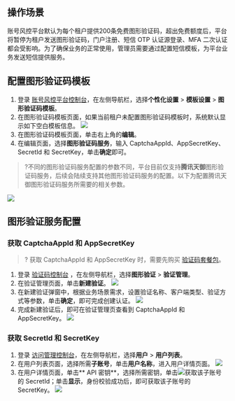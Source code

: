 ## 操作场景
账号风控平台默认为每个租户提供200条免费图形验证码，超出免费额度后，平台将暂停为租户发送图形验证码，门户注册、短信 OTP 认证源登录、MFA 二次认证都会受影响。为了确保业务的正常使用，管理员需要通过配置短信模板，为平台业务发送短信提供服务。

## 配置图形验证码模板
1. 登录 [账号风控平台控制台](https://console.cloud.tencent.com/ciam/)，在左侧导航栏，选择**个性化设置** > **模板设置** > **图形验证码模板**。
2. 在图形验证码模板页面，如果当前租户未配置图形验证码模板时，系统默认显示如下空白模板信息。
![](https://qcloudimg.tencent-cloud.cn/raw/896651888151dc99c3cb908769970ece.png)
3. 在图形验证码模板页面，单击右上角的**编辑**。
4. 在编辑页面，选择**图形验证码服务**，输入 CaptchaAppId、AppSecretKey、 SecretId 和 SecretKey，单击**确定**即可。
>?不同的图形验证码服务配置的参数不同，平台目前仅支持**腾讯天御**图形验证码服务，后续会陆续支持其他图形验证码服务的配置。以下为配置腾讯天御图形验证码服务所需要的相关参数。
>
![](https://qcloudimg.tencent-cloud.cn/raw/1d74318700d9c38338310ee7b04c5040.png)


## 图形验证服务配置
### 获取 CaptchaAppId 和 AppSecretKey
>? 获取 CaptchaAppId 和 AppSecretKey 时，需要先购买 [验证码套餐包](https://cloud.tencent.com/document/product/1110/36337)。
>
1. 登录 [验证码控制台](https://console.cloud.tencent.com/captcha/graphical) ，在左侧导航栏，选择**图形验证** > **验证管理**。
2. 在验证管理页面，单击**新建验证**。
![](https://qcloudimg.tencent-cloud.cn/raw/1099d67ba5ac286744aa4d797a7e43fe.png)
3. 在新建验证弹窗中，根据业务场景需求，设置验证名称、客户端类型、验证方式等参数，单击**确定**，即可完成创建认证。
![](https://qcloudimg.tencent-cloud.cn/raw/52a6da0e098a4f21cf0d3e652f92f0f5.png)
4. 完成新建验证后，即可在验证管理页查看到 CaptchaAppId 和 AppSecretKey。
![](https://qcloudimg.tencent-cloud.cn/raw/ea908bfbfc068801ea5a13894b50fbae.png)


### 获取 SecretId 和 SecretKey
1. 登录 [访问管理控制台](https://console.cloud.tencent.com/cam)，在左侧导航栏，选择**用户** > **用户列表**。
2. 在用户列表页面，选择所需**子账号**，单击**用户名称**，进入用户详情页面。
![](https://qcloudimg.tencent-cloud.cn/raw/527102d90b9366dbf564923580842a8c.png)
3. 在用户详情页面，单击** API 密钥**，选择所需密钥，单击![](https://qcloudimg.tencent-cloud.cn/raw/f3089e49a4810fde6855e3cca36bf183.png)获取该子账号的 SecretId；单击**显示**，身份校验成功后，即可获取该子账号的 SecretKey。
![](https://qcloudimg.tencent-cloud.cn/raw/d5d61e90a24d6acbde06d53e27bad915.png)
